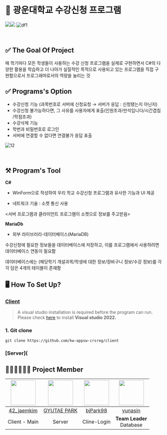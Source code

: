 # 📖 광운대학교 수강신청 프로그램 

<img src="https://img.shields.io/badge/-MariDB-lightgrey"><img src="https://img.shields.io/badge/-C%23-blue">
![df1](https://github.com/kw-appsw-crsreg/.github/assets/113542209/8f5c59ae-807b-4dec-b39e-505b9a3579ef)




<br>

## ✅ The Goal Of Project
매 학기마다 모든 학생들이 사용하는 수강 신청 프로그램을 실제로 구현하면서 C#의 다양한 활용을 학습하고 더 나아가 실질적인 목적으로 사용되고 있는 프로그램을 직접 구현함으로서 프로그래머로서의 역량을 늘리는 것

## ✅ Programs's Option
- 수강신청 기능 (과목번호로 서버에 신청요청 → 서버가 응답 : 신청됐는지 아닌지)
- 수강신청 불가능하다면, 그 사유를 사용자에게 표출(인원초과/만석입니다/시간겹침
/학점초과)
- 수강삭제 기능
- 학번과 비밀번호로 로그인
- 서버에 연결할 수 없다면 연결불가 응답 표출

![12](https://github.com/kw-appsw-crsreg/.github/assets/113542209/badfc4f9-ca82-46f4-bb2f-d87f2d9fe34d)



<br> 


## ⚒️ Program's Tool
**C#** 

- WinForm으로 작성하여 우리 학교 수강신청 프로그램과 유사한 기능과 UI 제공

- 네트워크 기술 : 소켓 통신 사용

<서버 프로그램과 클라이언트 프로그램이 소켓으로 정보를 주고받음>

**MariaDb**
- 외부 라이브러리-데이터베이스(MariaDB)

수강신청에 필요한 정보들을 데이터베이스에 저장하고, 이를 프로그램에서 사용하려면 데이터베이스 연동이 필요함

데이터베이스에는 (해당학기 개설과목/학생에 대한 정보/장바구니 정보/수강 정보)를 각각 담은 4개의 테이블이 존재함

## 🖥️ How To Set Up?

### [Client](https://github.com/kw-appsw-crsreg/client)

> A visual studio installation is required before the program can run. Please check [here](https://visualstudio.microsoft.com/ko/downloads/) to install **Visual studio 2022.**

### 1. Git clone
```shell
git clone https://github.com/kw-appsw-crsreg/client

```

### [Server](

## 🧑‍🤝‍🧑🧑‍🤝‍🧑 Project Member


|<img src="https://avatars.githubusercontent.com/u/28249968?v=4" width="80">|<img src="https://avatars.githubusercontent.com/u/64678476?v=4" width="80">|<img src ="https://avatars.githubusercontent.com/u/113542209?v=4" width="80">|<img src="https://avatars.githubusercontent.com/u/112372174?v=4" width="80">|
|:---:|:---:|:---:|:---:|
|[42_jaemkim](https://github.com/andrew00874)|[GYUTAE PARK](https://github.com/doraemon500)|[bjPark98](https://github.com/bjPark98)|[yunasin](https://github.com/star1502)|
|Client - Main | Server | Cline-Login | **Team Leader**<br>Database|
